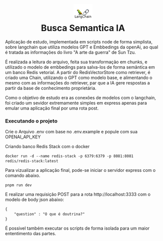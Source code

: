<h1 align="center">
<img alt="Logo" src=".github/assets/langchain.jpeg" width="60px" align='center'/>
</br>
Busca Semantica IA
</h1>

Aplicação de estudo, implementada em scripts node de forma simplista, sobre langchain que utiliza modelos GPT e Embbedings da openAi, ao qual é tratada as informações do livro "A arte da guerra" de Sun Tzu.

É realizada a leitura do arquivo, feita sua transformação em chunks, e utilizado o modelo de embbedings para salva-los de forma semântica em um banco Redis vetorial.
A partir do RedisVectorStore como retriever, é criado uma Chain, utilizando o GPT como modelo base, e alimentando o mesmo com as informações do retriever, par que a IA gere respostas a partir da base de conhecimento proprietária.

Como o objetivo de estudo era as conexões de modelos com o langchain, foi criado um sevidor extremamente simples em express apenas para emular uma aplicação final por uma rota post.

### Executando o projeto

Crie o Arquivo .env com base no .env.example e popule com sua OPENAI_API_KEY

Criando banco Redis Stack com o docker

```
docker run -d --name redis-stack -p 6379:6379 -p 8081:8081 redis/redis-stack:latest
```

Para vizualizar a aplicação final, pode-se iniciar o servidor express com o comando abaixo.

```
pnpm run dev
```

E realizar uma requisição POST para a rota http://localhost:3333 com o modelo de body json abaixo:

```
{
    "question" : "O que é doutrina?"
}
```

É possivel também executar os scripts de forma isolada para um maior ententimento das partes.
